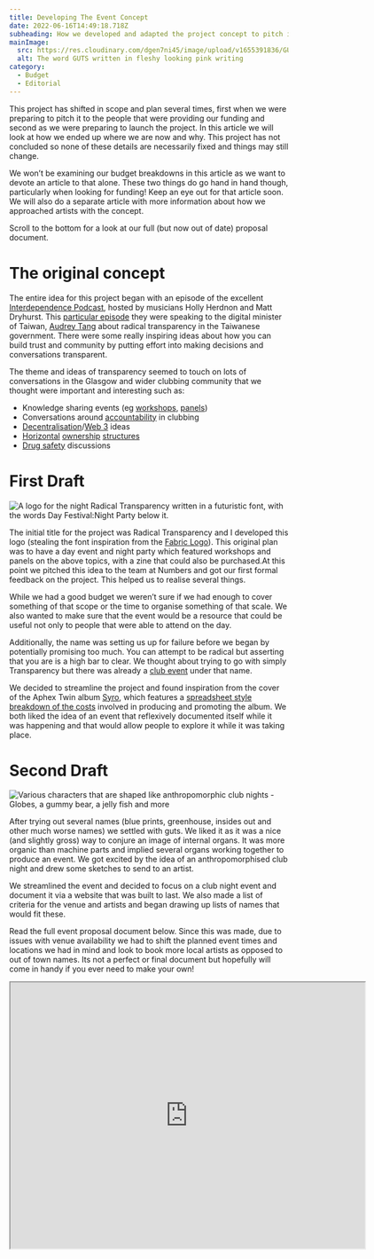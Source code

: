 ```yaml
---
title: Developing The Event Concept
date: 2022-06-16T14:49:18.718Z
subheading: How we developed and adapted the project concept to pitch it for funding.
mainImage:
  src: https://res.cloudinary.com/dgen7ni45/image/upload/v1655391836/GUTS_logo_v1_-_Cycles_jshkoq.png
  alt: The word GUTS written in fleshy looking pink writing
category:
  - Budget
  - Editorial
---
```

This project has shifted in scope and plan several times, first when we were preparing to pitch it to the people that were providing our funding and second as we were preparing to launch the project. In this article we will look at how we ended up where we are now and why. This project has not concluded so none of these details are necessarily fixed and things may still change. 

We won’t be examining our budget breakdowns in this article as we want to devote an article to that alone. These two things do go hand in hand though, particularly when looking for funding! Keep an eye out for that article soon. We will also do a separate article with more information about how we approached artists with the concept.

Scroll to the bottom for a look at our full (but now out of date) proposal document.

# **The original concept**

The entire idea for this project began with an episode of the excellent [Interdependence Podcast](https://interdependence.fm/), hosted by musicians Holly Herdnon and Matt Dryhurst. This [particular episode](https://interdependence.fm/episodes/radical-transparency-humor-disinformation-poetry-for-machines-avatar-politicians-and-giving-non-human-entities-a-vote-with-digital-minister-of-taiwan-audrey-tang-X36XnWVg) they were speaking to the digital minister of Taiwan, [Audrey Tang](https://twitter.com/audreyt?ref_src=twsrc%5Egoogle%7Ctwcamp%5Eserp%7Ctwgr%5Eauthor) about radical transparency in the Taiwanese government. There were some really inspiring ideas about how you can build trust and community by putting effort into making decisions and conversations transparent.

The theme and ideas of transparency seemed to touch on lots of conversations in the Glasgow and wider clubbing community that we thought were important and interesting such as:

* Knowledge sharing events (eg [workshops](https://www.theskinny.co.uk/clubs/interviews/ifeoluwa-on-intervention-and-decentralising-dance-music), [panels](https://www.somaskool.com/))
* Conversations around [accountability](https://ra.co/features/3857) in clubbing
* [Decentralisation](https://www.waterandmusic.com/)/[Web 3](https://www.ninaprotocol.com/) ideas
* [Horizontal](https://www.instagram.com/bonjourglasgow/?hl=en) [ownership](https://glasgowautonomous.weebly.com/) [structures](https://www.wharfchambers.org/)
* [Drug safety](https://wearetheloop.org/) discussions

# First Draft

![A logo for the night Radical Transparency written in a futuristic font, with the words Day Festival:Night Party below it. ](https://res.cloudinary.com/dgen7ni45/image/upload/v1655391108/Powerpoint_cover_agny47.png "One Version of the Radical Transparency logo")

The initial title for the project was Radical Transparency and I developed this logo (stealing the font inspiration from the [Fabric Logo](https://www.fabriclondon.com/)). This original plan was to have a day event and night party which featured workshops and panels on the above topics, with a zine that could also be purchased.At this point we pitched this idea to the team at Numbers and got our first formal feedback on the project. This helped us to realise several things. 

While we had a good budget we weren’t sure if we had enough to cover something of that scope or the time to organise something of that scale. We also wanted to make sure that the event would be a resource that could be useful not only to people that were able to attend on the day.

Additionally, the name was setting us up for failure before we began by potentially promising too much. You can attempt to be radical but asserting that you are is a high bar to clear. We thought about trying to go with simply Transparency but there was already a [club event](https://swg3.tv/events/2022/may/transparency-by-frazi-er) under that name.

We decided to streamline the project and found inspiration from the cover of the Aphex Twin album [Syro](https://upload.wikimedia.org/wikipedia/commons/8/8c/Syro_album_cover.jpg), which features a [spreadsheet style breakdown of the costs](https://docs.google.com/spreadsheets/d/1aRsjyfaQv-g7ymJ0RX2ea8dr9ikctzLQGOUTNQ0VjUY/pubhtml?gid=488596311&single=true) involved in producing and promoting the album. We both liked the idea of an event that reflexively documented itself while it was happening and that would allow people to explore it while it was taking place.

# Second Draft

![Various characters that are shaped like anthropomorphic club nights - Globes, a gummy bear, a jelly fish and more](https://res.cloudinary.com/dgen7ni45/image/upload/v1655391265/Adobe_Scan_12_Jun_2022_ng5blp.png "Character Sketches")

After trying out several names (blue prints, greenhouse, insides out and other much worse names) we settled with guts. We liked it as it was a nice (and slightly gross) way to conjure an image of internal organs. It was more organic than machine parts and implied several organs working together to produce an event. We got excited by the idea of an anthropomorphised club night and drew some sketches to send to an artist. 

We streamlined the event and decided to focus on a club night event and document it via a website that was built to last. We also made a list of criteria for the venue and artists and began drawing up lists of names that would fit these.

Read the full event proposal document below. Since this was made, due to issues with venue availability we had to shift the planned event times and locations we had in mind and look to book more local artists as opposed to out of town names. Its not a perfect or final document but hopefully will come in handy if you ever need to make your own!

<iframe src="https://drive.google.com/file/d/1QZe-hx-l29gOXY6pq5dI2Xsv2xeZ-_VH/view?usp=sharing" width="640" height="480" allow="autoplay"></iframe>